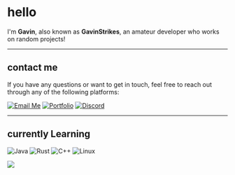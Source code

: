 # hello

I'm **Gavin**, also known as **GavinStrikes**, an amateur developer who works on random projects!

---

## contact me

If you have any questions or want to get in touch, feel free to reach out through any of the following platforms:

[![Email Me](https://img.shields.io/badge/Email%20Me-D14836?logo=gmail&logoColor=white&style=flat)](mailto:contact@gavinstrikes.wtf)
[![Portfolio](https://img.shields.io/badge/Portfolio-000000?logo=firefox&logoColor=white&style=flat)](https://gavinstrikes.wtf/)
[![Discord](https://img.shields.io/badge/Discord%20-%40gavinstrikes-7289DA?logo=discord&logoColor=white&style=flat)](https://discord.com/users/735581916887121943)



---

## currently Learning
![Java](https://img.shields.io/badge/Java-007396?logo=openjdk&logoColor=white&style=flat)
![Rust](https://img.shields.io/badge/Rust-000000?logo=rust&logoColor=white&style=flat)
![C++](https://img.shields.io/badge/C++-00599C?logo=cplusplus&logoColor=white&style=flat)
![Linux](https://img.shields.io/badge/Linux-FCC624?logo=linux&logoColor=black&style=flat)


<p><img align="center" src="https://raw.githubusercontent.com/catppuccin/catppuccin/main/assets/footers/gray0_ctp_on_line.svg"/></p>
